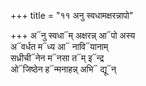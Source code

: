 +++
title = "११ अनु स्वधामक्षरन्नापो"

+++
अ᳓नु स्वधा᳓म् अक्षरन्न् आ᳓पो अस्य  
अ᳓वर्धत म᳓ध्य आ᳓ नावि᳓यानाम्  
सध्रीची᳓नेन म᳓नसा त᳓म् इ᳓न्द्र  
ओ᳓जिष्ठेन ह᳓न्मनाहन्न् अभि᳓ द्यू᳓न्